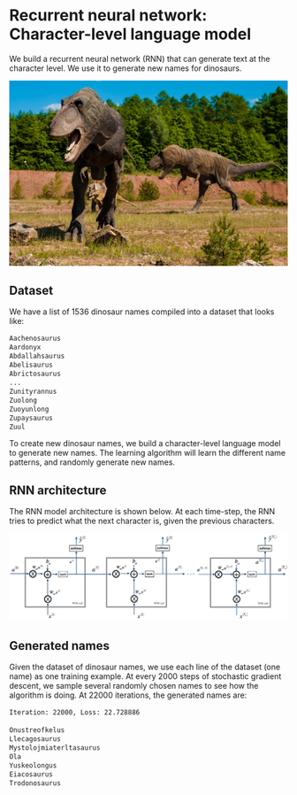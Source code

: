 # Recurrent neural network: Character-level language model

We build a recurrent neural network (RNN) that can generate text at the character level. We use it to generate new names for dinosaurs.

![dinosaur](images/dino.jpg)

## Dataset
We have a list of 1536 dinosaur names compiled into a dataset that looks like:
```
Aachenosaurus
Aardonyx
Abdallahsaurus
Abelisaurus
Abrictosaurus
...
Zunityrannus
Zuolong
Zuoyunlong
Zupaysaurus
Zuul
```
To create new dinosaur names, we build a character-level language model to generate new names. The learning algorithm will learn the different name patterns, and randomly generate new names.

## RNN architecture
The RNN model architecture is shown below. At each time-step, the RNN tries to predict what the next character is, given the previous characters.

![rnn architecture](images/rnn.png)

## Generated names
Given the dataset of dinosaur names, we use each line of the dataset (one name) as one training example. At every 2000 steps of stochastic gradient descent, we sample several randomly chosen names to see how the algorithm is doing. At 22000 iterations, the generated names are:
```
Iteration: 22000, Loss: 22.728886

Onustreofkelus
Llecagosaurus
Mystolojmiaterltasaurus
Ola
Yuskeolongus
Eiacosaurus
Trodonosaurus
```
